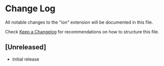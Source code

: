 # Change Log

All notable changes to the "ion" extension will be documented in this file.

Check [Keep a Changelog](http://keepachangelog.com/) for recommendations on how to structure this file.

## [Unreleased]

- Initial release
